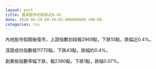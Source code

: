 ```yaml
---
layout: post
title: 滬深股市初段跌近0.4%
date: 2020-06-29 09:39:03.000000000 +08:00
categories: rss
---
```


內地股市假期後復市，上證指數初段報2969點，下跌10點，跌幅近0.4%。

深證成份指數報11770點，下跌43點，跌幅約0.4%。

創業板指數窄幅下跌，報2380點，下跌1點，跌幅0.07%。
